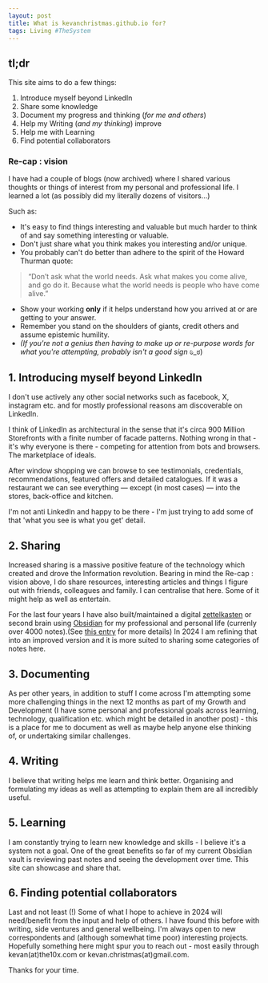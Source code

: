 ```yaml
---
layout: post
title: What is kevanchristmas.github.io for?
tags: Living #TheSystem
---
```


## tl;dr

This site aims to do a few things:

1. Introduce myself beyond LinkedIn  
2. Share some knowledge
3. Document my progress and thinking (*for me and others*)
4. Help my Writing (*and my thinking*) improve  
5. Help me with Learning  
6. Find potential collaborators

### Re-cap : vision

I have had a couple of blogs (now archived) where I shared various thoughts or things of interest from my personal and professional life. I learned a lot (as possibly did my literally dozens of visitors...)

Such as:

- It's easy to find things interesting and valuable but much harder to think of and say something interesting or valuable.
- Don't just share what you think makes you interesting and/or unique.
- You probably can't do better than adhere to the spirit of the Howard Thurman quote:

> “Don’t ask what the world needs. Ask what makes you come alive, and go do it. Because what the world needs is people who have come alive.”

- Show your working **only** if it helps understand how you arrived at or are getting to your answer.
- Remember you stand on the shoulders of giants, credit others and assume epistemic humility.
- _(If you're not a genius then having to make up or re-purpose words for what you're attempting, probably isn't a good sign_ ಠಿ_ಠ)

## 1. Introducing myself beyond LinkedIn

I don't use actively any other social networks such as facebook, X, instagram etc. and for mostly professional reasons am discoverable on LinkedIn.

I think of LinkedIn as architectural in the sense that it's circa 900 Million Storefronts with a finite number of facade patterns. Nothing wrong in that - it's why everyone is there - competing for attention from bots and browsers. The marketplace of ideals.

After window shopping we can browse to see testimonials, credentials, recommendations, featured offers and detailed catalogues. If it was a restaurant we can see everything — except (in most cases) — into the stores, back-office and kitchen.

I'm not anti LinkedIn and happy to be there - I'm just trying to add some of that 'what you see is what you get' detail.

## 2. Sharing

Increased sharing is a massive positive feature of the technology which created and drove the Information revolution. Bearing in mind the Re-cap : vision above, I do share resources, interesting articles and things I figure out with friends, colleagues and family. I can centralise that here. Some of it might help as well as entertain.

For the last four years I have also built/maintained a digital [zettelkasten](https://zettelkasten.de/introduction/) or second brain using [Obsidian](https://obsidian.md/) for my professional and personal life (currenly over 4000 notes).(See [this entry](https://kevanchristmas.github.io/2024/02/12/standing-on-one-LEG-and-zettelkasten/) for more details) In 2024 I am refining that into an improved version and it is more suited to sharing some categories of notes here.

## 3. Documenting

As per other years, in addition to stuff I come across I'm attempting some more challenging things in the next 12 months as part of my Growth and Development (I have some personal and professional goals across learning, technology, qualification etc. which might be detailed in another post) - this is a place for me to document as well as maybe help anyone else thinking of, or undertaking similar challenges.

## 4. Writing

I believe that writing helps me learn and think better. Organising and formulating my ideas as well as attempting to explain them are all incredibly useful.

## 5. Learning

I am constantly trying to learn new knowledge and skills - I believe it's a system not a goal. One of the great benefits so far of my current Obsidian vault is reviewing past notes and seeing the development over time. This site can showcase and share that.

## 6. Finding potential collaborators

Last and not least (!) Some of what I hope to achieve in 2024 will need/benefit from the input and help of others. I have found this before with writing, side ventures and general wellbeing. I'm always open to new correspondents and (although somewhat time poor) interesting projects. Hopefully something here might spur you to reach out - most easily through kevan(at)the10x.com or kevan.christmas(at)gmail.com.

Thanks for your time.